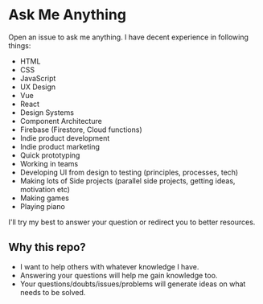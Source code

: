 # Ask Me Anything

Open an issue to ask me anything. I have decent experience in following things:

- HTML
- CSS
- JavaScript
- UX Design
- Vue
- React
- Design Systems
- Component Architecture
- Firebase (Firestore, Cloud functions)
- Indie product development
- Indie product marketing
- Quick prototyping
- Working in teams
- Developing UI from design to testing (principles, processes, tech)
- Making lots of Side projects (parallel side projects, getting ideas, motivation etc)
- Making games
- Playing piano

I'll try my best to answer your question or redirect you to better resources.

## Why this repo?

- I want to help others with whatever knowledge I have.
- Answering your questions will help me gain knowledge too.
- Your questions/doubts/issues/problems will generate ideas on what needs to be solved.
